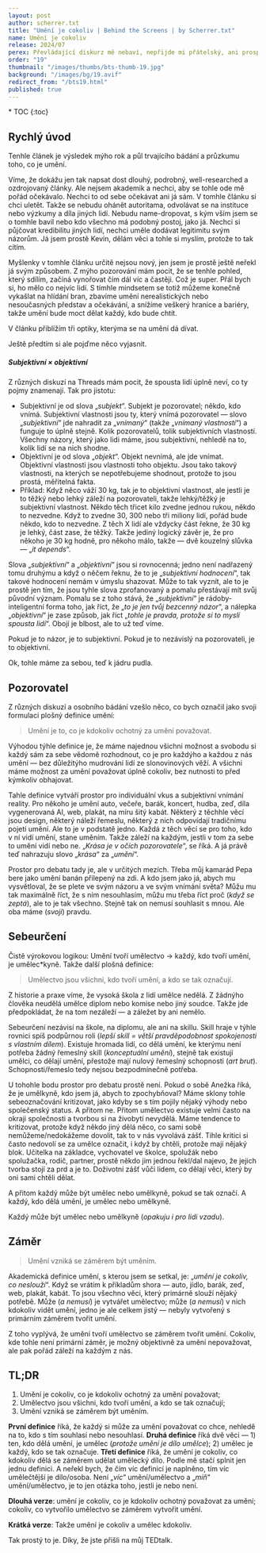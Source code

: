 ```yaml
---
layout: post
author: scherrer.txt
title: "Umění je cokoliv | Behind the Screens | by Scherrer.txt"
name: Umění je cokoliv
release: 2024/07
perex: Převládající diskurz mě nebaví, nepřijde mi přátelský, ani prospěšný. Tady jsou tři definice toho, co je umění pro mě.
order: "19"
thumbnail: "/images/thumbs/bts-thumb-19.jpg"
background: "/images/bg/19.avif"
redirect_from: "/bts19.html"
published: true
---
```


<div id="toc"></div>
* TOC
{:toc}

## Rychlý úvod
Tenhle článek je výsledek mýho rok a půl trvajícího bádání a průzkumu toho, co je umění.

Víme, že dokážu jen tak napsat dost dlouhý, podrobný, well-researched a ozdrojovaný články. Ale nejsem akademik a nechci, aby se tohle ode mě pořád očekávalo. Nechci to od sebe očekávat ani já sám. V tomhle článku si chci uletět. Takže se nebudu ohánět autoritama, odvolávat se na instituce nebo výzkumy a díla jiných lidí. Nebudu name-dropovat, s kým vším jsem se o tomhle bavil nebo kdo všechno má podobný postoj, jako já. Nechci si půjčovat kredibilitu jiných lidí, nechci uměle dodávat legitimitu svým názorům. Já jsem prostě Kevin, dělám věci a tohle si myslím, protože to tak cítím.

Myšlenky v tomhle článku určitě nejsou nový, jen jsem je prostě ještě neřekl já svým způsobem. Z mýho pozorování mám pocit, že se tenhle pohled, který sdílím, začíná vynořovat čím dál víc a častěji. Což je super. Přál bych si, ho mělo co nejvíc lidí. S tímhle mindsetem se totiž můžeme konečně vykašlat na hlídání bran, zbavíme umění nerealistických nebo nesoučasných představ a očekávání, a snížíme veškerý hranice a bariéry, takže umění bude moct dělat každý, kdo bude chtít.

V článku přiblížím tři optiky, kterýma se na umění dá dívat.

Ještě předtím si ale pojďme něco vyjasnit.

##### Subjektivní × objektivní
Z různých diskuzí na Threads mám pocit, že spousta lidí úplně neví, co ty pojmy znamenají. Tak pro jistotu:

- Subjektivní je od slova „*subjekt*“. Subjekt je pozorovatel; někdo, kdo vnímá. Subjektivní vlastnosti jsou ty, který vnímá pozorovatel — slovo „*subjektivní*“ jde nahradit za „*vnímaný*“ (takže „*vnímaný vlastnosti*“) a funguje to úplně stejně. Kolik pozorovatelů, tolik subjektivních vlastností. Všechny názory, který jako lidi máme, jsou subjektivní, nehledě na to, kolik lidí se na nich shodne.
- Objektivní je od slova „*objekt*“. Objekt nevnímá, ale jde vnímat. Objektivní vlastnosti jsou vlastnosti toho objektu. Jsou tako takový vlastnosti, na kterých se nepotřebujeme shodnout, protože to jsou prostá, měřitelná fakta.
- Příklad: Když něco váží 30 kg, tak je to objektivní vlastnost, ale jestli je to těžký nebo lehký záleží na pozorovateli, takže lehký/těžký je subjektivní vlastnost. Někdo těch třicet kilo zvedne jednou rukou, někdo to nezvedne. Když to zvedne 30, 300 nebo tři miliony lidí, pořád bude někdo, kdo to nezvedne. Z těch X lidí ale vždycky část řekne, že 30 kg je lehký, část zase, že těžký. Takže jediný logický závěr je, že pro někoho je 30 kg hodně, pro někoho málo, takže — dvě kouzelný slůvka — „*it depends*“.

Slova „*subjektivní*“ a „*objektivní*“ jsou si rovnocenná; jedno není nadřazený tomu druhýmu a když o něčem řeknu, že to je „*subjektivní hodnocení*“, tak takové hodnocení nemám v úmyslu shazovat. Může to tak vyznít, ale to je prostě jen tím, že jsou tyhle slova zprofanovaný a pomalu přestávají mít svůj původní význam. Pomalu se z toho stává, že „*subjektivní*“ je rádoby-inteligentní forma toho, jak říct, že „*to je jen tvůj bezcenný názor*“, a nálepka „*objektivní*“ je zase způsob, jak říct „*tohle je pravda, protože si to myslí spousta lidí*“. Obojí je blbost, ale to už teď víme.

Pokud je to názor, je to subjektivní. Pokud je to nezávislý na pozorovateli, je to objektivní.

Ok, tohle máme za sebou, teď k jádru pudla.

## Pozorovatel

Z různých diskuzí a osobního bádání vzešlo něco, co bych označil jako svoji formulaci plošný definice umění:

> Umění je to, co je kdokoliv ochotný za umění považovat.

Výhodou týhle definice je, že máme najednou všichni možnost a svobodu si každý sám za sebe vědomě rozhodnout, co je pro každýho a každou z nás umění — bez důležitýho mudrování lidí ze slonovinových věží. A všichni máme možnost za umění považovat úplně cokoliv, bez nutnosti to před kýmkoliv obhajovat.

Tahle definice vytváří prostor pro individuální vkus a subjektivní vnímání reality. Pro někoho je umění auto, večeře, barák, koncert, hudba, zeď, díla vygenerovaná AI, web, plakát, na míru šitý kabát. Některý z těchhle věcí jsou design, některý náleží řemeslu, některý z nich odpovídají tradičnímu pojetí umění. Ale to je v podstatě jedno. Každá z těch věcí se pro toho, kdo v ní vidí umění, stane uměním. Takže záleží na každým, jestli v tom za sebe to umění vidí nebo ne. „*Krása je v očích pozorovatele*“, se říká. A já právě teď nahrazuju slovo „*krása*“ za „*umění*“.

Prostor pro debatu tady je, ale v určitých mezích. Třeba můj kamarád Pepa bere jako umění banán přilepený na zdi. A kdo jsem jako já, abych mu vysvětloval, že se plete ve svým názoru a ve svým vnímání světa? Můžu mu tak maximálně říct, že s ním nesouhlasím, můžu mu třeba říct proč (*když se zeptá*), ale to je tak všechno. Stejně tak on nemusí souhlasit s mnou. Ale oba máme (*svoji*) pravdu.

## Sebeurčení

Čistě výrokovou logikou: Umění tvoří umělectvo → každý, kdo tvoří umění, je umělec\*kyně. Takže další plošná definice:

> Umělectvo jsou všichni, kdo tvoří umění, a kdo se tak označují.

Z historie a praxe víme, že vysoká škola z lidí umělce nedělá. Z žádnýho člověka neudělá umělce diplom nebo komise nebo jiný soudce. Takže jde předpokládat, že na tom nezáleží — a záležet by ani nemělo.

Sebeurčení nezávisí na škole, na diplomu, ale ani na skillu. Skill hraje v týhle rovnici spíš podpůrnou roli (*lepší skill = větší pravděpodobnost spokojenosti s vlastním dílem*). Existuje hromada lidí, co dělá umění, ke kterýmu není potřeba žádný řemeslný skill (*konceptuální umění*), stejně tak existují umělci, co dělají umění, přestože mají nulový řemeslný schopnosti (*art brut*). Schopnosti/řemeslo tedy nejsou bezpodmínečně potřeba.

U tohohle bodu prostor pro debatu prostě není. Pokud o sobě Anežka říká, že je umělkyně, kdo jsem já, abych to zpochybňoval? Máme sklony tohle sebeoznačování kritizovat, jako kdyby se s tím pojily nějaký výhody nebo společenský status. A přitom ne. Přitom umělectvo existuje velmi často na okraji společnosti a tvorbou si na živobytí nevydělá. Máme tendence to kritizovat, protože když někdo jiný dělá něco, co sami sobě nemůžeme/nedokážeme dovolit, tak to v nás vyvolává zášť. Tihle kritici si často nedovolí se za umělce označit, i když by chtěli, protože mají nějaký blok. Učitelka na základce, vychovatel ve školce, spolužák nebo spolužačka, rodič, partner, prostě někdo jim jednou řekl/dal najevo, že jejich tvorba stojí za prd a je to. Doživotní zášť vůči lidem, co dělají věci, který by oni sami chtěli dělat.

A přitom každý může být umělec nebo umělkyně, pokud se tak označí. A každý, kdo dělá umění, je umělec nebo umělkyně.

Každý může být umělec nebo umělkyně (*opakuju i pro lidi vzadu*).

## Záměr

> Umění vzniká se záměrem být uměním.

Akademická definice umění, s kterou jsem se setkal, je: „*umění je cokoliv, co neslouží*“. Když se vrátím k příkladům shora — auto, jídlo, barák, zeď, web, plakát, kabát. To jsou všechno věci, který primárně slouží nějaký potřebě. Může (*a nemusí*) je vytvářet umělectvo; může (*a nemusí*) v nich kdokoliv vidět umění, jedno je ale celkem jistý — nebyly vytvořený s primárním záměrem tvořit umění.

Z toho vyplývá, že umění tvoří umělectvo se záměrem tvořit umění. Cokoliv, kde tohle není primární záměr, je možný objektivně za umění nepovažovat, ale pak pořád záleží na každým z nás.

## TL;DR

1. Umění je cokoliv, co je kdokoliv ochotný za umění považovat;
2. Umělectvo jsou všichni, kdo tvoří umění, a kdo se tak označují;
3. Umění vzniká se záměrem být uměním.

**První definice** říká, že každý si může za umění považovat co chce, nehledě na to, kdo s tím souhlasí nebo nesouhlasí.
**Druhá definice** říká dvě věci — 1) ten, kdo dělá umění, je umělec (*protože umění je dílo umělce*); 2) umělec je každý, kdo se tak označuje.
**Třetí definice** říká, že umění je cokoliv, co kdokoliv dělá se záměrem udělat umělecký dílo. Podle mě stačí splnit jen jednu definici. A neřekl bych, že čím víc definicí je naplněno, tím víc umělečtější je dílo/osoba. Není „*víc*“ umění/umělectvo a „*míň*“ umění/umělectvo, je to jen otázka toho, jestli je nebo není.

**Dlouhá verze**: umění je cokoliv, co je kdokoliv ochotný považovat za umění; cokoliv, co vytvořilo umělectvo se záměrem vytvořit umění.

**Krátká verze**: Takže umění je cokoliv a umělec kdokoliv.

Tak prostý to je. Díky, že jste přišli na můj TEDtalk.
